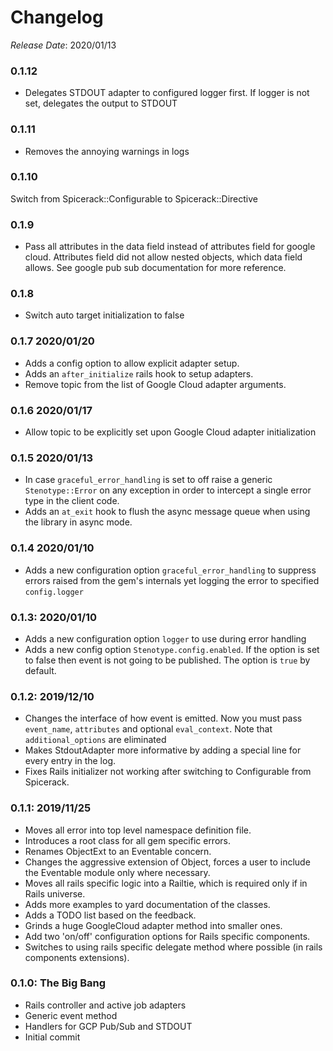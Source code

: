 # Changelog

*Release Date*: 2020/01/13

### 0.1.12
* Delegates STDOUT adapter to configured logger first. If logger is not set, delegates the output to STDOUT

### 0.1.11
* Removes the annoying warnings in logs

### 0.1.10
Switch from Spicerack::Configurable to Spicerack::Directive

### 0.1.9
* Pass all attributes in the data field instead of attributes field for google cloud. Attributes field did not allow nested objects, which data field allows. See google pub sub documentation for more reference.

### 0.1.8
* Switch auto target initialization to false

### 0.1.7 2020/01/20
* Adds a config option to allow explicit adapter setup.
* Adds an `after_initialize` rails hook to setup adapters.
* Remove topic from the list of Google Cloud adapter arguments.

### 0.1.6 2020/01/17
* Allow topic to be explicitly set upon Google Cloud adapter initialization

### 0.1.5 2020/01/13
* In case `graceful_error_handling` is set to off raise a generic `Stenotype::Error` on any exception in order to intercept a single error type in the client code.
* Adds an `at_exit` hook to flush the async message queue when using the library in async mode.

### 0.1.4 2020/01/10
* Adds a new configuration option `graceful_error_handling` to suppress errors raised from the gem's internals yet logging the error to specified `config.logger`

### 0.1.3: 2020/01/10
* Adds a new configuration option `logger` to use during error handling
* Adds a new config option `Stenotype.config.enabled`. If the option is set to false then event is not going to be published. The option is `true` by default.

### 0.1.2: 2019/12/10

* Changes the interface of how event is emitted. Now you must pass `event_name`, `attributes` and optional `eval_context`. Note that `additional_options` are eliminated
* Makes StdoutAdapter more informative by adding a special line for every entry in the log.
* Fixes Rails initializer not working after switching to Configurable from Spicerack.

### 0.1.1: 2019/11/25

* Moves all error into top level namespace definition file.
* Introduces a root class for all gem specific errors.
* Renames ObjectExt to an Eventable concern.
* Changes the aggressive extension of Object, forces a user to include the Eventable module only where necessary.
* Moves all rails specific logic into a Railtie, which is required only if in Rails universe.
* Adds more examples to yard documentation of the classes.
* Adds a TODO list based on the feedback.
* Grinds a huge GoogleCloud adapter method into smaller ones.
* Add two 'on/off' configuration options for Rails specific components.
* Switches to using rails specific delegate method where possible (in rails components extensions).

### 0.1.0: The Big Bang

* Rails controller and active job adapters
* Generic event method
* Handlers for GCP Pub/Sub and STDOUT
* Initial commit



